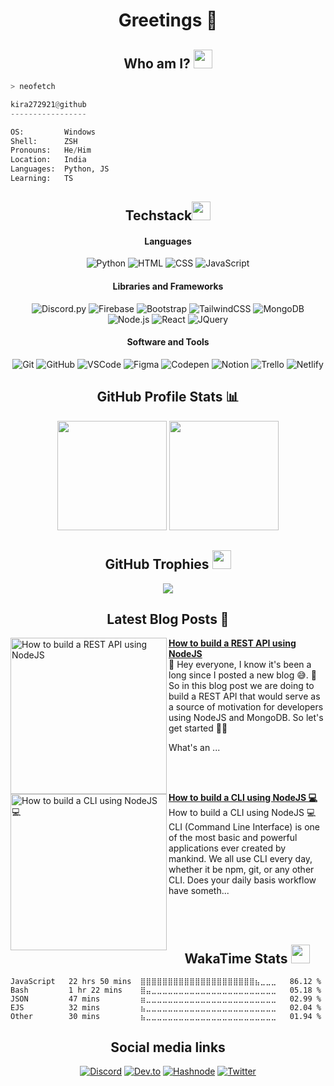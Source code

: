 <h1 align="center"> Greetings 👋</h1>

<h2 align="center"> Who am I? <img src="https://cdn.discordapp.com/emojis/886788754403119114.png?size=100" width="30px"></h2>

```bash
> neofetch
```

```python
kira272921@github
-----------------

OS:         Windows
Shell:      ZSH
Pronouns:   He/Him
Location:   India
Languages:  Python, JS
Learning:   TS
```

<div align="center">
    <h2>Techstack<img src="https://cdn.discordapp.com/emojis/886120813969956875.png?size=100" width="30px"></h2>
    <h4>Languages</h4>
    <img alt="Python" src="https://img.shields.io/badge/-python-ffd43b?style=for-the-badge&labelColor=306998&logo=python&logoColor=white">
    <img alt="HTML" src="https://img.shields.io/badge/-html 5-orange?style=for-the-badge&labelColor=orange&logo=html5&logoColor=white">
    <img alt="CSS" src="https://img.shields.io/badge/-css 3-blue?style=for-the-badge&labelColor=blue&logo=css3&logoColor=white"</h2>
    <img alt="JavaScript" src="https://img.shields.io/badge/-javascript-F0DB4F?style=for-the-badge&labelColor=F0DB4F&logo=javascript&logoColor=black">
    <h4>Libraries and Frameworks</h4>
    <img alt="Discord.py" src="https://img.shields.io/badge/-discord.py-7289da?style=for-the-badge&labelColor=7289da&logo=discord&logoColor=white">
    <img alt="Firebase" src="https://img.shields.io/badge/-firebase-black?style=for-the-badge&labelColor=black&logo=firebase&logoColor=ffa611" >
    <img alt="Bootstrap" src="https://camo.githubusercontent.com/e263934e2ca58b1813bb30e40796d5a3f8e6f289a8b821141b59d2a446087055/68747470733a2f2f696d672e736869656c64732e696f2f62616467652f2d626f6f7473747261702d3630324335303f7374796c653d666f722d7468652d6261646765266c6162656c436f6c6f723d363032433530266c6f676f3d626f6f747374726170266c6f676f436f6c6f723d7768697465">
    <img alt="TailwindCSS" src="https://img.shields.io/badge/tailwindcss-%2338B2AC.svg?style=for-the-badge&logo=tailwind-css&logoColor=white">
    <img alt="MongoDB" src="https://img.shields.io/badge/MongoDB-%234ea94b.svg?style=for-the-badge&logo=mongodb&logoColor=white">
    <img alt="Node.js" src="https://img.shields.io/badge/node.js-6DA55F?style=for-the-badge&logo=node.js&logoColor=white">
    <img alt="React" src="https://img.shields.io/badge/react-%2320232a.svg?style=for-the-badge&logo=react&logoColor=%2361DAFB">
    <img alt="JQuery" src="https://img.shields.io/badge/jquery-%230769AD.svg?style=for-the-badge&logo=jquery&logoColor=white">
    <h4>Software and Tools</h4>
    <img alt="Git" src="https://img.shields.io/badge/-git-orange?style=for-the-badge&labelColor=orange&logo=git&logoColor=black">
    <img alt="GitHub" src="https://img.shields.io/badge/-github-whitesmoke?style=for-the-badge&labelColor=whitesmoke&logo=github&logoColor=black">
    <img alt="VSCode" src="https://img.shields.io/badge/-vs code-2c2f33?style=for-the-badge&labelColor=2c2f33&logo=visualstudiocode&logoColor=blue">
    <img alt="Figma" src="https://img.shields.io/badge/figma-%23F24E1E.svg?style=for-the-badge&logo=figma&logoColor=white">
    <img alt="Codepen" src="https://img.shields.io/badge/CodePen-white?style=for-the-badge&logo=codepen&logoColor=black">
    <img alt="Notion" src="https://img.shields.io/badge/Notion-%23000000.svg?style=for-the-badge&logo=notion&logoColor=white">
    <img alt="Trello" src="https://img.shields.io/badge/Trello-%23026AA7.svg?style=for-the-badge&logo=Trello&logoColor=white">
    <img alt="Netlify" src="https://img.shields.io/badge/netlify-%23000000.svg?style=for-the-badge&logo=netlify&logoColor=#00C7B7">
</div>
<div align="center">
    <h2>GitHub Profile Stats 📊</h2>
    <img src="https://github-readme-stats.vercel.app/api?username=Kira272921&show_icons=true&title_color=fff&icon_color=79ff97&text_color=9f9f9f&bg_color=151515&count_private=true&hide_border=true" height="175px">
    <img src="https://github-readme-streak-stats.herokuapp.com/?user=Kira272921&show_icons=true&hide_border=true&theme=dark" height="175px">
    <h2>GitHub Trophies <img src="https://cdn.discordapp.com/emojis/866705355684577290.png?v=1" width="30px"></h2>
    <img src="https://github-profile-trophy.vercel.app/?username=Kira272921&theme=onedark&no-frame=true&no-bg=true&theme=discord">
</div>

<h2 align="center">Latest Blog Posts 📰</h2>

<!-- HASHNODE_BLOG:START -->
<p align="left">
<a href="https://kirablog.hashnode.dev//rest-api-using-nodejs" title="How to build a REST API using NodeJS"><img src="https://cdn.hashnode.com/res/hashnode/image/upload/v1642775370221/iAApNsOth.png" alt="How to build a REST API using NodeJS" width="250px" align="left" /></a>
<a href="https://kirablog.hashnode.dev//rest-api-using-nodejs" title="How to build a REST API using NodeJS"><strong>How to build a REST API using NodeJS</strong></a>
<br/> 👋 Hey everyone, I know it's been a long since I posted a new blog 😅. 👀 So in this blog post we are doing to build a REST API that would serve as a source of motivation for developers using NodeJS and MongoDB. So let's get started 🏄‍♂️

What's an ... </p> <br/> <br/>
<p align="left">
<a href="https://kirablog.hashnode.dev//build-a-cli-using-nodejs" title="How to build a CLI using NodeJS 💻"><img src="https://cdn.hashnode.com/res/hashnode/image/upload/v1641293362185/bSfi81sjGD.png" alt="How to build a CLI using NodeJS 💻" width="250px" align="left" /></a>
<a href="https://kirablog.hashnode.dev//build-a-cli-using-nodejs" title="How to build a CLI using NodeJS 💻"><strong>How to build a CLI using NodeJS 💻</strong></a>
<br/> How to build a CLI using NodeJS 💻
CLI (Command Line Interface) is one of the most basic and powerful applications ever created by mankind. We all use CLI every day, whether it be npm, git, or any other CLI. Does your daily basis workflow have someth... </p> <br/> <br/>
<!-- HASHNODE_BLOG:END -->


<h2 align="center">WakaTime Stats <img src="https://cdn.discordapp.com/emojis/903871632102281266.png?size=100" width="30px"></h2>

<!--START_SECTION:waka-->
```text
JavaScript   22 hrs 50 mins  ⣿⣿⣿⣿⣿⣿⣿⣿⣿⣿⣿⣿⣿⣿⣿⣿⣿⣿⣿⣿⣿⣦⣀⣀⣀   86.12 % 
Bash         1 hr 22 mins    ⣿⣤⣀⣀⣀⣀⣀⣀⣀⣀⣀⣀⣀⣀⣀⣀⣀⣀⣀⣀⣀⣀⣀⣀⣀   05.18 % 
JSON         47 mins         ⣶⣀⣀⣀⣀⣀⣀⣀⣀⣀⣀⣀⣀⣀⣀⣀⣀⣀⣀⣀⣀⣀⣀⣀⣀   02.99 % 
EJS          32 mins         ⣦⣀⣀⣀⣀⣀⣀⣀⣀⣀⣀⣀⣀⣀⣀⣀⣀⣀⣀⣀⣀⣀⣀⣀⣀   02.04 % 
Other        30 mins         ⣦⣀⣀⣀⣀⣀⣀⣀⣀⣀⣀⣀⣀⣀⣀⣀⣀⣀⣀⣀⣀⣀⣀⣀⣀   01.94 % 
```
<!--END_SECTION:waka-->

<div align=center>
<h2>Social media links</h2>
  
[![Discord](https://img.shields.io/badge/-DISCORD-informational?style=for-the-badge&logo=discord&logoColor=23272a&color=7289da)](https://discord.gg/4EDmwmzXzN)
[![Dev.to](https://img.shields.io/badge/dev.to-0A0A0A?style=for-the-badge&logo=dev.to&logoColor=white)](https://dev.to/kira272921)
[![Hashnode](https://img.shields.io/badge/Hashnode-2962FF?style=for-the-badge&logo=hashnode&logoColor=white)](https://kirablog.hashnode.dev/)
[![Twitter](https://img.shields.io/badge/<handle>-%231DA1F2.svg?style=for-the-badge&logo=Twitter&logoColor=white)](https://twitter.com/Kira_272921)
</div>
